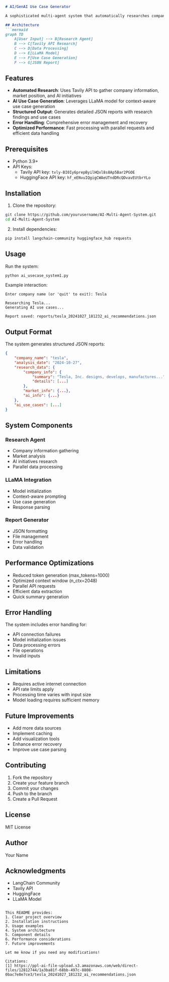 ```markdown
# AI/GenAI Use Case Generator

A sophisticated multi-agent system that automatically researches companies and generates AI/GenAI use cases using LLaMA model and Tavily API.

## Architecture
```mermaid
graph TD
    A[User Input] --> B[Research Agent]
    B --> C[Tavily API Research]
    C --> D[Data Processing]
    D --> E[LLaMA Model]
    E --> F[Use Case Generation]
    F --> G[JSON Report]
```

## Features

- **Automated Research**: Uses Tavily API to gather company information, market position, and AI initiatives
- **AI Use Case Generation**: Leverages LLaMA model for context-aware use case generation
- **Structured Output**: Generates detailed JSON reports with research findings and use cases
- **Error Handling**: Comprehensive error management and recovery
- **Optimized Performance**: Fast processing with parallel requests and efficient data handling

## Prerequisites

- Python 3.9+
- API Keys:
  - Tavily API key: `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`
  - HuggingFace API key: `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`

## Installation

1. Clone the repository:
```bash
git clone https://github.com/yourusername/AI-Multi-Agent-System.git
cd AI-Multi-Agent-System
```

2. Install dependencies:
```bash
pip install langchain-community huggingface_hub requests
```

## Usage

Run the system:
```bash
python ai_usecase_system1.py
```

Example interaction:
```
Enter company name (or 'quit' to exit): Tesla

Researching Tesla...
Generating AI use cases...

Report saved: reports/tesla_20241027_181232_ai_recommendations.json
```

## Output Format

The system generates structured JSON reports:
```json
{
    "company_name": "tesla",
    "analysis_date": "2024-10-27",
    "research_data": {
        "company_info": {
            "summary": "Tesla, Inc. designs, develops, manufactures...",
            "details": [...]
        },
        "market_info": {...},
        "ai_info": {...}
    },
    "ai_use_cases": [...]
}
```

## System Components

### Research Agent
- Company information gathering
- Market analysis
- AI initiatives research
- Parallel data processing

### LLaMA Integration
- Model initialization
- Context-aware prompting
- Use case generation
- Response parsing

### Report Generator
- JSON formatting
- File management
- Error handling
- Data validation

## Performance Optimizations

- Reduced token generation (max_tokens=1000)
- Optimized context window (n_ctx=2048)
- Parallel API requests
- Efficient data extraction
- Quick summary generation

## Error Handling

The system includes error handling for:
- API connection failures
- Model initialization issues
- Data processing errors
- File operations
- Invalid inputs

## Limitations

- Requires active internet connection
- API rate limits apply
- Processing time varies with input size
- Model loading requires sufficient memory

## Future Improvements

- Add more data sources
- Implement caching
- Add visualization tools
- Enhance error recovery
- Improve use case parsing

## Contributing

1. Fork the repository
2. Create your feature branch
3. Commit your changes
4. Push to the branch
5. Create a Pull Request

## License

MIT License

## Author

Your Name

## Acknowledgments

- LangChain Community
- Tavily API
- HuggingFace
- LLaMA Model

```

This README provides:
1. Clear project overview
2. Installation instructions
3. Usage examples
4. System architecture
5. Component details
6. Performance considerations
7. Future improvements

Let me know if you need any modifications!

Citations:
[1] https://ppl-ai-file-upload.s3.amazonaws.com/web/direct-files/12812744/1a3ba81f-68bb-497c-8808-0bac7e8e7ce3/tesla_20241027_181232_ai_recommendations.json
